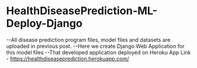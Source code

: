 # HealthDiseasePrediction-ML-Deploy-Django
--All disease prediction program files, model files and datasets are uploaded in previous post.
--Here we create Django Web Application for this model files
--That developed application deployed on Heroku App
Link - https://healthdiseaseprediction.herokuapp.com/
